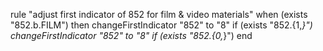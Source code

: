 rule "adjust first indicator of 852 for film & video materials"
when
	(exists "852.b.FILM")
then 
	changeFirstIndicator "852" to "8" if (exists "852.{1,*}")
	changeFirstIndicator "852" to "8" if (exists "852.{0,*}")
end